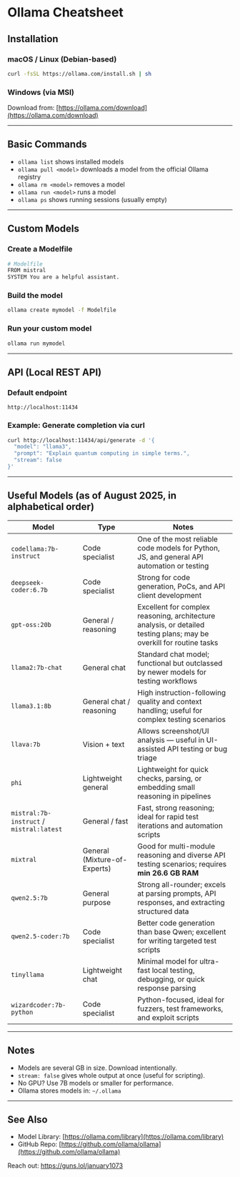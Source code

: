 # Ollama Cheatsheet

## Installation

### macOS / Linux (Debian-based)
```bash
curl -fsSL https://ollama.com/install.sh | sh
````

### Windows (via MSI)

Download from: [https://ollama.com/download](https://ollama.com/download)

---

## Basic Commands

* `ollama list` shows installed models
* `ollama pull <model>` downloads a model from the official Ollama registry
* `ollama rm <model>` removes a model
* `ollama run <model>` runs a model
* `ollama ps` shows running sessions (usually empty)

---

## Custom Models

### Create a Modelfile

```bash
# Modelfile
FROM mistral
SYSTEM You are a helpful assistant.
```

### Build the model

```bash
ollama create mymodel -f Modelfile
```

### Run your custom model

```bash
ollama run mymodel
```

---

## API (Local REST API)

### Default endpoint

```
http://localhost:11434
```

### Example: Generate completion via curl

```bash
curl http://localhost:11434/api/generate -d '{
  "model": "llama3",
  "prompt": "Explain quantum computing in simple terms.",
  "stream": false
}'
```

---

## Useful Models (as of August 2025, in alphabetical order)

| Model                                    | Type                          | Notes                                                                                                                 |
| ---------------------------------------- | ----------------------------- | --------------------------------------------------------------------------------------------------------------------- |
| `codellama:7b-instruct`                  | Code specialist               | One of the most reliable code models for Python, JS, and general API automation or testing                            |
| `deepseek-coder:6.7b`                    | Code specialist               | Strong for code generation, PoCs, and API client development                                                          |
| `gpt-oss:20b`                            | General / reasoning           | Excellent for complex reasoning, architecture analysis, or detailed testing plans; may be overkill for routine tasks  |
| `llama2:7b-chat`                         | General chat                  | Standard chat model; functional but outclassed by newer models for testing workflows                                  |
| `llama3.1:8b`                            | General chat / reasoning      | High instruction-following quality and context handling; useful for complex testing scenarios                         |
| `llava:7b`                               | Vision + text                 | Allows screenshot/UI analysis — useful in UI-assisted API testing or bug triage                                       |
| `phi`                                    | Lightweight general           | Lightweight for quick checks, parsing, or embedding small reasoning in pipelines                                      |
| `mistral:7b-instruct` / `mistral:latest` | General / fast                | Fast, strong reasoning; ideal for rapid test iterations and automation scripts                                        |
| `mixtral`                                | General (Mixture-of-Experts)  | Good for multi-module reasoning and diverse API testing scenarios; requires **min 26.6 GB RAM**                       |
| `qwen2.5:7b`                             | General purpose               | Strong all-rounder; excels at parsing prompts, API responses, and extracting structured data                          |
| `qwen2.5-coder:7b`                       | Code specialist               | Better code generation than base Qwen; excellent for writing targeted test scripts                                    |
| `tinyllama`                              | Lightweight chat              | Minimal model for ultra-fast local testing, debugging, or quick response parsing                                      |
| `wizardcoder:7b-python`                  | Code specialist               | Python-focused, ideal for fuzzers, test frameworks, and exploit scripts                                               |

---

## Notes

* Models are several GB in size. Download intentionally.
* `stream: false` gives whole output at once (useful for scripting).
* No GPU? Use 7B models or smaller for performance.
* Ollama stores models in: `~/.ollama`

---

## See Also

* Model Library: [https://ollama.com/library](https://ollama.com/library)
* GitHub Repo: [https://github.com/ollama/ollama](https://github.com/ollama/ollama)

Reach out: https://guns.lol/january1073
